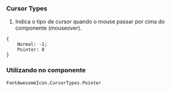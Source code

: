 ### Cursor Types

1. Indica o tipo de cursor quando o mouse passar por cima do componente (mouseover).

```
{
    Normal: -1;
    Pointer: 0
}
```

### Utilizando no componente

```
FontAwesomeIcon.CursorTypes.Pointer
```
